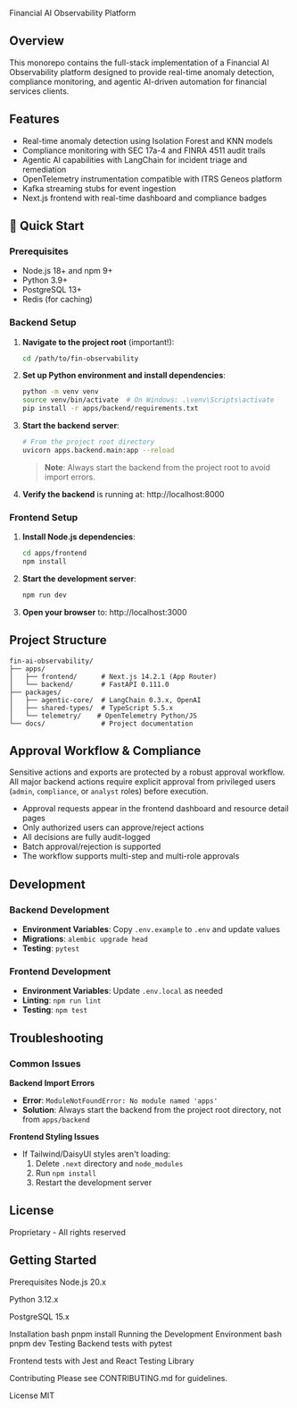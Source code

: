 Financial AI Observability Platform

## Overview
This monorepo contains the full-stack implementation of a Financial AI Observability platform designed to provide real-time anomaly detection, compliance monitoring, and agentic AI-driven automation for financial services clients.

## Features
- Real-time anomaly detection using Isolation Forest and KNN models
- Compliance monitoring with SEC 17a-4 and FINRA 4511 audit trails
- Agentic AI capabilities with LangChain for incident triage and remediation
- OpenTelemetry instrumentation compatible with ITRS Geneos platform
- Kafka streaming stubs for event ingestion
- Next.js frontend with real-time dashboard and compliance badges

## 🚀 Quick Start

### Prerequisites
- Node.js 18+ and npm 9+
- Python 3.9+
- PostgreSQL 13+
- Redis (for caching)

### Backend Setup

1. **Navigate to the project root** (important!):
   ```bash
   cd /path/to/fin-observability
   ```

2. **Set up Python environment and install dependencies**:
   ```bash
   python -m venv venv
   source venv/bin/activate  # On Windows: .\venv\Scripts\activate
   pip install -r apps/backend/requirements.txt
   ```

3. **Start the backend server**:
   ```bash
   # From the project root directory
   uvicorn apps.backend.main:app --reload
   ```
   > **Note**: Always start the backend from the project root to avoid import errors.

4. **Verify the backend** is running at: http://localhost:8000

### Frontend Setup

1. **Install Node.js dependencies**:
   ```bash
   cd apps/frontend
   npm install
   ```

2. **Start the development server**:
   ```bash
   npm run dev
   ```

3. **Open your browser** to: http://localhost:3000

## Project Structure

```
fin-ai-observability/
├── apps/
│   ├── frontend/      # Next.js 14.2.1 (App Router)
│   └── backend/       # FastAPI 0.111.0
├── packages/
│   ├── agentic-core/  # LangChain 0.3.x, OpenAI
│   ├── shared-types/  # TypeScript 5.5.x
│   └── telemetry/    # OpenTelemetry Python/JS
└── docs/              # Project documentation
```

## Approval Workflow & Compliance

Sensitive actions and exports are protected by a robust approval workflow. All major backend actions require explicit approval from privileged users (`admin`, `compliance`, or `analyst` roles) before execution.

- Approval requests appear in the frontend dashboard and resource detail pages
- Only authorized users can approve/reject actions
- All decisions are fully audit-logged
- Batch approval/rejection is supported
- The workflow supports multi-step and multi-role approvals

## Development

### Backend Development
- **Environment Variables**: Copy `.env.example` to `.env` and update values
- **Migrations**: `alembic upgrade head`
- **Testing**: `pytest`

### Frontend Development
- **Environment Variables**: Update `.env.local` as needed
- **Linting**: `npm run lint`
- **Testing**: `npm test`

## Troubleshooting

### Common Issues

**Backend Import Errors**
- **Error**: `ModuleNotFoundError: No module named 'apps'`
- **Solution**: Always start the backend from the project root directory, not from `apps/backend`

**Frontend Styling Issues**
- If Tailwind/DaisyUI styles aren't loading:
  1. Delete `.next` directory and `node_modules`
  2. Run `npm install`
  3. Restart the development server

## License

Proprietary - All rights reserved

## Getting Started
Prerequisites
Node.js 20.x

Python 3.12.x

PostgreSQL 15.x

Installation
bash
pnpm install
Running the Development Environment
bash
pnpm dev
Testing
Backend tests with pytest

Frontend tests with Jest and React Testing Library

Contributing
Please see CONTRIBUTING.md for guidelines.

License
MIT
